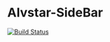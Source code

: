 # AIvstar-SideBar
[![Build Status](https://dev.azure.com/aivstar/Aivstar%20SideBar/_apis/build/status/aivstar.AIvstar-SideBar?branchName=master)](https://dev.azure.com/aivstar/Aivstar%20SideBar/_build/latest?definitionId=1&branchName=master)
